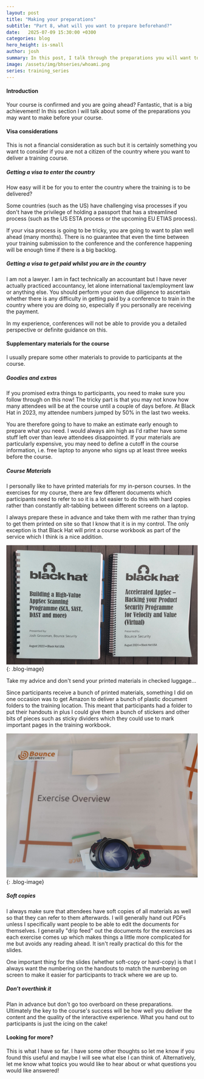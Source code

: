 ```yaml
---
layout: post
title: "Making your preparations"
subtitle: "Part 8, what will you want to prepare beforehand?"
date:   2025-07-09 15:30:00 +0300
categories: blog
hero_height: is-small
author: josh
summary: In this post, I talk through the preparations you will want to make before delivering the course.
image: /assets/img/bhseries/whoami.png
series: training_series
---
```


#### Introduction

Your course is confirmed and you are going ahead? Fantastic, that is a big achievement! In this section I will talk about some of the preparations you may want to make before your course.

#### Visa considerations

This is not a financial consideration as such but it is certainly something you want to consider if you are not a citizen of the country where you want to deliver a training course.

##### Getting a visa to enter the country

How easy will it be for you to enter the country where the training is to be delivered?

Some countries (such as the US) have challenging visa processes if you don't have the privilege of holding a passport that has a streamlined process (such as the US ESTA process or the upcoming EU ETIAS process).

If your visa process is going to be tricky, you are going to want to plan well ahead (many months). There is no guarantee that even the time between your training submission to the conference and the conference happening will be enough time if there is a big backlog.

##### Getting a visa to get paid whilst you are in the country

I am not a lawyer. I am in fact technically an accountant but I have never actually practiced accountancy, let alone international tax/employment law or anything else. You should perform your own due diligence to ascertain whether there is any difficulty in getting paid by a conference to train in the country where you are doing so, especially if you personally are receiving the payment.

In my experience, conferences will not be able to provide you a detailed perspective or definite guidance on this.

#### Supplementary materials for the course

I usually prepare some other materials to provide to participants at the course.

##### Goodies and extras

If you promised extra things to participants, you need to make sure you follow through on this now! The tricky part is that you may not know how many attendees will be at the course until a couple of days before. At Black Hat in 2023, my attendee numbers jumped by 50% in the last two weeks.

You are therefore going to have to make an estimate early enough to prepare what you need. I would always aim high as I'd rather have some stuff left over than leave attendees disappointed. If your materials are particularly expensive, you may need to define a cutoff in the course information, i.e. free laptop to anyone who signs up at least three weeks before the course.

##### Course Materials

I personally like to have printed materials for my in-person courses. In the exercises for my course, there are few different documents which participants need to refer to so it is a lot easier to do this with hard copies rather than constantly alt-tabbing between different screens on a laptop.

I always prepare these in advance and take them with me rather than trying to get them printed on site so that I know that it is in my control. The only exception is that Black Hat will print a course workbook as part of the service which I think is a nice addition.

![image](/assets/img/bhseries/workbooks.jpg){: .blog-image}

Take my advice and don't send your printed materials in checked luggage...

Since participants receive a bunch of printed materials, something I did on one occasion was to get Amazon to deliver a bunch of plastic document folders to the training location. This meant that participants had a folder to put their handouts in plus I could give them a bunch of stickers and other bits of pieces such as sticky dividers which they could use to mark important pages in the training workbook.

![image](/assets/img/bhseries/attendee_pack.jpg){: .blog-image}

##### Soft copies

I always make sure that attendees have soft copies of all materials as well so that they can refer to them afterwards. I will generally hand out PDFs unless I specifically want people to be able to edit the documents for themselves. I generally "drip feed" out the documents for the exercises as each exercise comes up which makes things a little more complicated for me but avoids any reading ahead. It isn't really practical do this for the slides.

One important thing for the slides (whether soft-copy or hard-copy) is that I always want the numbering on the handouts to match the numbering on screen to make it easier for participants to track where we are up to.

##### Don't overthink it

Plan in advance but don't go too overboard on these preparations. Ultimately the key to the course's success will be how well you deliver the content and the quality of the interactive experience. What you hand out to participants is just the icing on the cake!

#### Looking for more?

This is what I have so far. I have some other thoughts so let me know if you found this useful and maybe I will see what else I can think of. Alternatively, let me know what topics you would like to hear about or what questions you would like answered!  